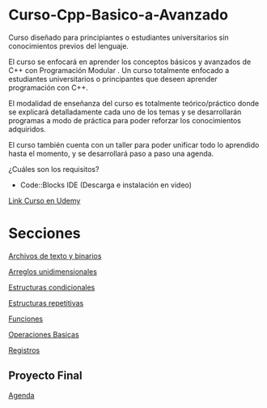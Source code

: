 # Curso-Cpp-Basico-a-Avanzado
Curso diseñado para principiantes o estudiantes universitarios sin conocimientos previos del lenguaje.

El curso se enfocará en aprender los conceptos básicos y avanzados de C++ con Programación Modular . Un curso totalmente enfocado a estudiantes universitarios o principantes que deseen aprender programación con C++.

El modalidad de enseñanza del curso es totalmente teórico/práctico donde se explicará detalladamente cada uno de los temas y se desarrollarán programas a modo de práctica para poder reforzar los conocimientos adquiridos.

El curso también cuenta con un taller para poder unificar todo lo aprendido hasta el momento, y se desarrollará paso a paso una agenda.

¿Cuáles son los requisitos?

* Code::Blocks IDE (Descarga e instalación en video)

[Link Curso en Udemy](https://www.udemy.com/curso-de-cpp-basico-a-avanzado)


# Secciones

[Archivos de texto y binarios](https://github.com/Carlosma7/Curso-Cpp-Basico-a-Avanzado/tree/master/Archivos%20de%20texto%20y%20binarios)

[Arreglos unidimensionales](https://github.com/Carlosma7/Curso-Cpp-Basico-a-Avanzado/tree/master/Arreglos%20unidimensionales)

[Estructuras condicionales](https://github.com/Carlosma7/Curso-Cpp-Basico-a-Avanzado/tree/master/Estructuras%20condicionales)

[Estructuras repetitivas](https://github.com/Carlosma7/Curso-Cpp-Basico-a-Avanzado/tree/master/Estructuras%20repetitivas)

[Funciones](https://github.com/Carlosma7/Curso-Cpp-Basico-a-Avanzado/tree/master/Funciones)

[Operaciones Basicas](https://github.com/Carlosma7/Curso-Cpp-Basico-a-Avanzado/tree/master/Operaciones%20Basicas)

[Registros](https://github.com/Carlosma7/Curso-Cpp-Basico-a-Avanzado/tree/master/Registros)

## Proyecto Final

[Agenda](https://github.com/Carlosma7/Curso-Cpp-Basico-a-Avanzado/blob/master/Agenda.cpp)

